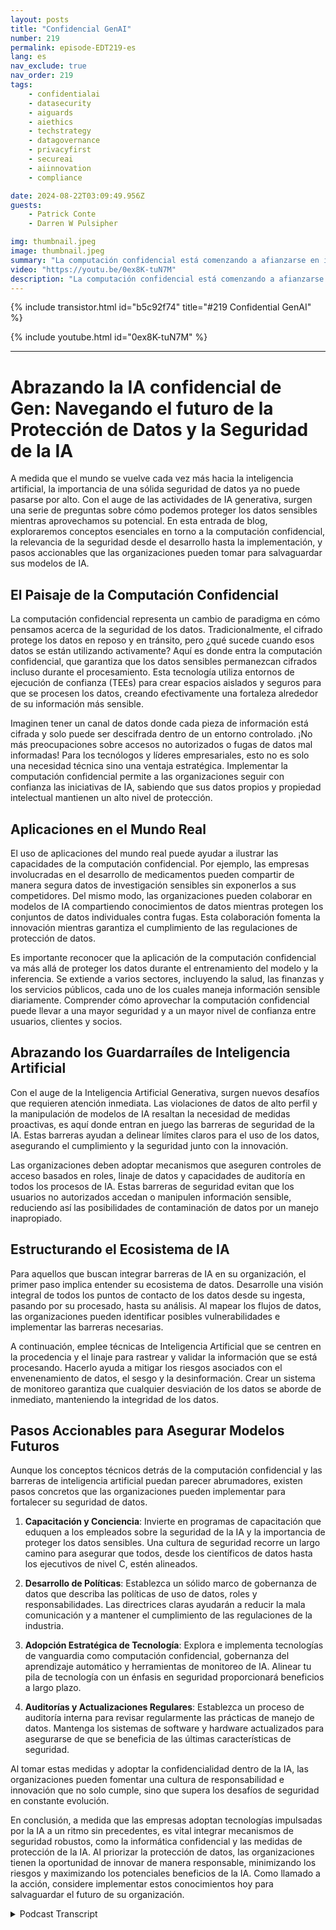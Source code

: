 ```yaml
---
layout: posts
title: "Confidencial GenAI"
number: 219
permalink: episode-EDT219-es
lang: es
nav_exclude: true
nav_order: 219
tags:
    - confidentialai
    - datasecurity
    - aiguards
    - aiethics
    - techstrategy
    - datagovernance
    - privacyfirst
    - secureai
    - aiinnovation
    - compliance

date: 2024-08-22T03:09:49.956Z
guests:
    - Patrick Conte
    - Darren W Pulsipher

img: thumbnail.jpeg
image: thumbnail.jpeg
summary: "La computación confidencial está comenzando a afianzarse en industrias donde la privacidad de los datos y la protección de datos personales son importantes. El auge de la IA Generativa y la falta de protección son el telón de fondo perfecto para la conversación que Darren tiene con el invitado recurrente Patrick Conte, VP de ventas de Fortanix."
video: "https://youtu.be/0ex8K-tuN7M"
description: "La computación confidencial está comenzando a afianzarse en industrias donde la privacidad de los datos y la protección de datos personales son importantes. El auge de la IA Generativa y la falta de protección son el telón de fondo perfecto para la conversación que Darren tiene con el invitado recurrente Patrick Conte, VP de ventas de Fortanix."
---
```


<div>
{% include transistor.html id="b5c92f74" title="#219 Confidential GenAI" %}

{% include youtube.html id="0ex8K-tuN7M" %}
</div>

---

# Abrazando la IA confidencial de Gen: Navegando el futuro de la Protección de Datos y la Seguridad de la IA

A medida que el mundo se vuelve cada vez más hacia la inteligencia artificial, la importancia de una sólida seguridad de datos ya no puede pasarse por alto. Con el auge de las actividades de IA generativa, surgen una serie de preguntas sobre cómo podemos proteger los datos sensibles mientras aprovechamos su potencial. En esta entrada de blog, exploraremos conceptos esenciales en torno a la computación confidencial, la relevancia de la seguridad desde el desarrollo hasta la implementación, y pasos accionables que las organizaciones pueden tomar para salvaguardar sus modelos de IA.

## El Paisaje de la Computación Confidencial

La computación confidencial representa un cambio de paradigma en cómo pensamos acerca de la seguridad de los datos. Tradicionalmente, el cifrado protege los datos en reposo y en tránsito, pero ¿qué sucede cuando esos datos se están utilizando activamente? Aquí es donde entra la computación confidencial, que garantiza que los datos sensibles permanezcan cifrados incluso durante el procesamiento. Esta tecnología utiliza entornos de ejecución de confianza (TEEs) para crear espacios aislados y seguros para que se procesen los datos, creando efectivamente una fortaleza alrededor de su información más sensible.

Imaginen tener un canal de datos donde cada pieza de información está cifrada y solo puede ser descifrada dentro de un entorno controlado. ¡No más preocupaciones sobre accesos no autorizados o fugas de datos mal informadas! Para los tecnólogos y líderes empresariales, esto no es solo una necesidad técnica sino una ventaja estratégica. Implementar la computación confidencial permite a las organizaciones seguir con confianza las iniciativas de IA, sabiendo que sus datos propios y propiedad intelectual mantienen un alto nivel de protección.

## Aplicaciones en el Mundo Real

El uso de aplicaciones del mundo real puede ayudar a ilustrar las capacidades de la computación confidencial. Por ejemplo, las empresas involucradas en el desarrollo de medicamentos pueden compartir de manera segura datos de investigación sensibles sin exponerlos a sus competidores. Del mismo modo, las organizaciones pueden colaborar en modelos de IA compartiendo conocimientos de datos mientras protegen los conjuntos de datos individuales contra fugas. Esta colaboración fomenta la innovación mientras garantiza el cumplimiento de las regulaciones de protección de datos.

Es importante reconocer que la aplicación de la computación confidencial va más allá de proteger los datos durante el entrenamiento del modelo y la inferencia. Se extiende a varios sectores, incluyendo la salud, las finanzas y los servicios públicos, cada uno de los cuales maneja información sensible diariamente. Comprender cómo aprovechar la computación confidencial puede llevar a una mayor seguridad y a un mayor nivel de confianza entre usuarios, clientes y socios.

## Abrazando los Guardarraíles de Inteligencia Artificial

Con el auge de la Inteligencia Artificial Generativa, surgen nuevos desafíos que requieren atención inmediata. Las violaciones de datos de alto perfil y la manipulación de modelos de IA resaltan la necesidad de medidas proactivas, es aquí donde entran en juego las barreras de seguridad de la IA. Estas barreras ayudan a delinear límites claros para el uso de los datos, asegurando el cumplimiento y la seguridad junto con la innovación.

Las organizaciones deben adoptar mecanismos que aseguren controles de acceso basados en roles, linaje de datos y capacidades de auditoría en todos los procesos de IA. Estas barreras de seguridad evitan que los usuarios no autorizados accedan o manipulen información sensible, reduciendo así las posibilidades de contaminación de datos por un manejo inapropiado.

## Estructurando el Ecosistema de IA

Para aquellos que buscan integrar barreras de IA en su organización, el primer paso implica entender su ecosistema de datos. Desarrolle una visión integral de todos los puntos de contacto de los datos desde su ingesta, pasando por su procesado, hasta su análisis. Al mapear los flujos de datos, las organizaciones pueden identificar posibles vulnerabilidades e implementar las barreras necesarias.

A continuación, emplee técnicas de Inteligencia Artificial que se centren en la procedencia y el linaje para rastrear y validar la información que se está procesando. Hacerlo ayuda a mitigar los riesgos asociados con el envenenamiento de datos, el sesgo y la desinformación. Crear un sistema de monitoreo garantiza que cualquier desviación de los datos se aborde de inmediato, manteniendo la integridad de los datos.

## Pasos Accionables para Asegurar Modelos Futuros

Aunque los conceptos técnicos detrás de la computación confidencial y las barreras de inteligencia artificial puedan parecer abrumadores, existen pasos concretos que las organizaciones pueden implementar para fortalecer su seguridad de datos.

1. **Capacitación y Conciencia**: Invierte en programas de capacitación que eduquen a los empleados sobre la seguridad de la IA y la importancia de proteger los datos sensibles. Una cultura de seguridad recorre un largo camino para asegurar que todos, desde los científicos de datos hasta los ejecutivos de nivel C, estén alineados.

2. **Desarrollo de Políticas**: Establezca un sólido marco de gobernanza de datos que describa las políticas de uso de datos, roles y responsabilidades. Las directrices claras ayudarán a reducir la mala comunicación y a mantener el cumplimiento de las regulaciones de la industria.

3. **Adopción Estratégica de Tecnología**: Explora e implementa tecnologías de vanguardia como computación confidencial, gobernanza del aprendizaje automático y herramientas de monitoreo de IA. Alinear tu pila de tecnología con un énfasis en seguridad proporcionará beneficios a largo plazo.

4. **Auditorías y Actualizaciones Regulares**: Establezca un proceso de auditoría interna para revisar regularmente las prácticas de manejo de datos. Mantenga los sistemas de software y hardware actualizados para asegurarse de que se beneficia de las últimas características de seguridad.

Al tomar estas medidas y adoptar la confidencialidad dentro de la IA, las organizaciones pueden fomentar una cultura de responsabilidad e innovación que no solo cumple, sino que supera los desafíos de seguridad en constante evolución.

En conclusión, a medida que las empresas adoptan tecnologías impulsadas por la IA a un ritmo sin precedentes, es vital integrar mecanismos de seguridad robustos, como la informática confidencial y las medidas de protección de la IA. Al priorizar la protección de datos, las organizaciones tienen la oportunidad de innovar de manera responsable, minimizando los riesgos y maximizando los potenciales beneficios de la IA. Como llamado a la acción, considere implementar estos conocimientos hoy para salvaguardar el futuro de su organización.



<details>
<summary> Podcast Transcript </summary>

<p></p>

</details>
